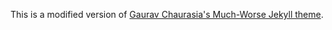 This is a modified version of [Gaurav Chaurasia's Much-Worse Jekyll theme](https://github.com/gchauras/much-worse-jekyll-theme/).
